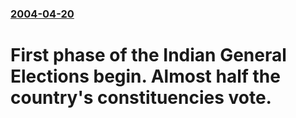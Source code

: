 ### [2004-04-20](/news/2004/04/20/index.md)

#  First phase of the Indian General Elections begin. Almost half the country's constituencies vote.



